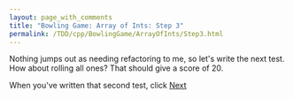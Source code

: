 ```yaml
---
layout: page_with_comments
title: "Bowling Game: Array of Ints: Step 3"
permalink: /TDD/cpp/BowlingGame/ArrayOfInts/Step3.html
---
```


Nothing jumps out as needing refactoring to me, so let's write the next test.  How about rolling all ones? That should give a score of 20.

When you've written that second test, click [Next](Step4.html)
